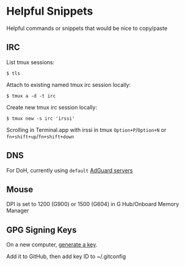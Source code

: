 # Helpful Snippets

Helpful commands or snippets that would be nice to copy/paste

## IRC

List tmux sessions:

    $ tls

Attach to existing named tmux irc session locally:

    $ tmux a -d -t irc  

Create new tmux irc session locally:

    $ tmux new -s irc 'irssi'

Scrolling in Terminal.app with irssi in tmux `Option+P`/`Option+N` or `fn+shift+up`/`fn+shift+down` 
 
## DNS

For DoH, currently using `default` [AdGuard servers](https://adguard.com/en/adguard-dns/overview.html#instruction )

## Mouse

DPI is set to 1200 (G900) or 1500 (G604) in G Hub/Onboard Memory Manager

## GPG Signing Keys

On a new computer, [generate a key](https://docs.github.com/en/authentication/managing-commit-signature-verification/generating-a-new-gpg-key). 

Add it to GitHub, then add key ID to ~/.gitconfig 
